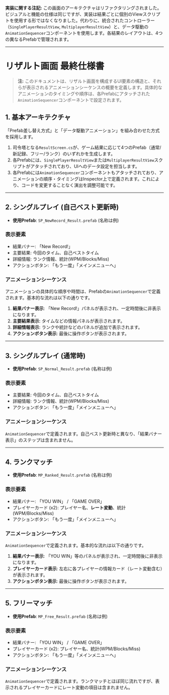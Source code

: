 **実装に関する注記:** この画面のアーキテクチャはリファクタリングされました。ビジュアルと機能の仕様は同じですが、実装は結果ごとに個別のViewスクリプトを使用する形ではなくなりました。代わりに、統合されたコントローラー（`SinglePlayerResultView`, `MultiplayerResultView`）と、データ駆動の`AnimationSequencer`コンポーネントを使用します。各結果のレイアウトは、4つの異なるPrefabで管理されます。

---

# **リザルト画面 最終仕様書**

> **注:** このドキュメントは、リザルト画面を構成するUI要素の構造と、それらが表示されるアニメーションシーケンスの概要を定義します。具体的なアニメーションのタイミングや順序は、各Prefabにアタッチされた`AnimationSequencer`コンポーネントで設定されます。

## 1. 基本アーキテクチャ

「Prefab差し替え方式」と「データ駆動アニメーション」を組み合わせた方式を採用します。

1.  司令塔となる`ResultScreen.cs`が、ゲーム結果に応じて4つのPrefab（通常/新記録、フリー/ランク）のいずれかを生成します。
2.  各Prefabには、`SinglePlayerResultView`または`MultiplayerResultView`スクリプトがアタッチされており、UIへのデータ設定を担当します。
3.  各Prefabには`AnimationSequencer`コンポーネントもアタッチされており、アニメーションの順序・タイミングはInspector上で定義されます。これにより、コードを変更することなく演出を調整可能です。

---

## 2. シングルプレイ (自己ベスト更新時)

- **使用Prefab**: `SP_NewRecord_Result.prefab` (名称は例)

### 表示要素
- 結果バナー: 「New Record!」
- 主要結果: 今回のタイム、自己ベストタイム
- 詳細情報: ランク情報、統計(WPM/Blocks/Miss)
- アクションボタン: 「もう一度」「メインメニューへ」

### アニメーションシーケンス
アニメーションの具体的な順序や時間は、Prefabの`AnimationSequencer`で定義されます。基本的な流れは以下の通りです。

1.  **結果バナー表示**: 「New Record!」パネルが表示され、一定時間後に非表示になります。
2.  **主要結果表示**: タイムなどの情報パネルが表示されます。
3.  **詳細情報表示**: ランクや統計などのパネルが追加で表示されます。
4.  **アクションボタン表示**: 最後に操作ボタンが表示されます。

---

## 3. シングルプレイ (通常時)

- **使用Prefab**: `SP_Normal_Result.prefab` (名称は例)

### 表示要素
- 主要結果: 今回のタイム、自己ベストタイム
- 詳細情報: ランク情報、統計(WPM/Blocks/Miss)
- アクションボタン: 「もう一度」「メインメニューへ」

### アニメーションシーケンス
`AnimationSequencer`で定義されます。自己ベスト更新時と異なり、「結果バナー表示」のステップは含まれません。

---

## 4. ランクマッチ

- **使用Prefab**: `MP_Ranked_Result.prefab` (名称は例)

### 表示要素
- 結果バナー: 「YOU WIN」 / 「GAME OVER」
- プレイヤーカード (x2): プレイヤー名、**レート変動**、統計(WPM/Blocks/Miss)
- アクションボタン: 「もう一度」「メインメニューへ」

### アニメーションシーケンス
`AnimationSequencer`で定義されます。基本的な流れは以下の通りです。

1.  **結果バナー表示**: 「YOU WIN」等のパネルが表示され、一定時間後に非表示になります。
2.  **プレイヤーカード表示**: 左右に各プレイヤーの情報カード（レート変動含む）が表示されます。
3.  **アクションボタン表示**: 最後に操作ボタンが表示されます。

---

## 5. フリーマッチ

- **使用Prefab**: `MP_Free_Result.prefab` (名称は例)

### 表示要素
- 結果バナー: 「YOU WIN」 / 「GAME OVER」
- プレイヤーカード (x2): プレイヤー名、統計(WPM/Blocks/Miss)
- アクションボタン: 「もう一度」「メインメニューへ」

### アニメーションシーケンス
`AnimationSequencer`で定義されます。ランクマッチとほぼ同じ流れですが、表示されるプレイヤーカードにレート変動の項目は含まれません。

